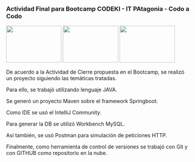 ### Actividad Final para Bootcamp CODEKI - IT PAtagonia - Codo a Codo 
<img width=150 height= 100 src="https://github.com/Pedro410Ar/Codeki_1sem/blob/master/isologo-codeki.png"/> <img width=150 height= 100 src="https://github.com/Pedro410Ar/Codeki_1sem/blob/master/logo%20IT%20patagonia.jfif"/> <img width=150 height= 100 src="https://github.com/Pedro410Ar/Codeki_1sem/blob/193ea699549e598ee978e982448fca046a5d3ade/logo%20codo%20a%20codo.png"/> 

De acuerdo a la Actividad de Cierre propuesta en el Bootcamp, se realizó un proyecto siguiendo las temáticas tratadas. 


Para ello, se trabajó utilizando lenguaje JAVA. 


Se generó un proyecto Maven sobre el framework Springboot.


Como IDE se usó el IntelliJ Community. 


Para generar la DB se utilizó Workbench MySQL.


Así también, se usó Postman para simulación de peticiones HTTP. 


Finalmente, como herramienta de control de versiones se trabajó con Git y con GITHUB como repositorio en la nube.



